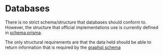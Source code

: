 # Databases

There is no strict schema/structure that databases should conform to. However, the structure that official implementations use is currently defined in [schema.prisma](/packages/server-js/prisma/schema.prisma).

The only structural requirements are that the data held should be able to return information that is required by the [graphql schema](api.md#graphql)
